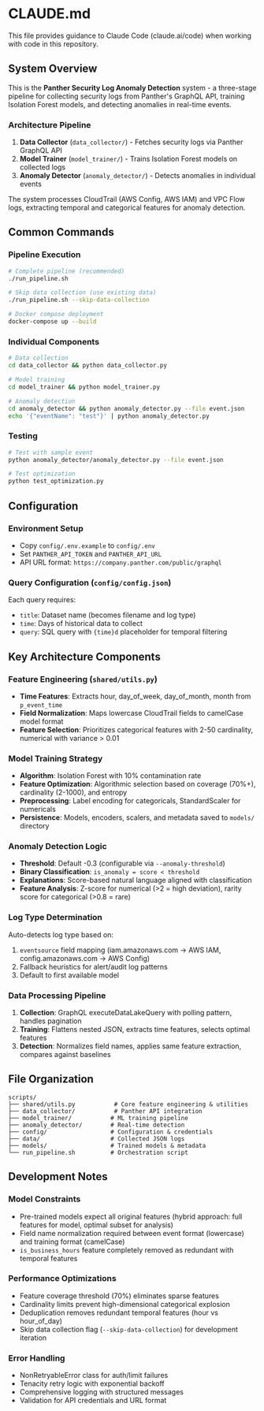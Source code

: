 # CLAUDE.md

This file provides guidance to Claude Code (claude.ai/code) when working with code in this repository.

## System Overview

This is the **Panther Security Log Anomaly Detection** system - a three-stage pipeline for collecting security logs from Panther's GraphQL API, training Isolation Forest models, and detecting anomalies in real-time events.

### Architecture Pipeline

1. **Data Collector** (`data_collector/`) - Fetches security logs via Panther GraphQL API
2. **Model Trainer** (`model_trainer/`) - Trains Isolation Forest models on collected logs  
3. **Anomaly Detector** (`anomaly_detector/`) - Detects anomalies in individual events

The system processes CloudTrail (AWS Config, AWS IAM) and VPC Flow logs, extracting temporal and categorical features for anomaly detection.

## Common Commands

### Pipeline Execution
```bash
# Complete pipeline (recommended)
./run_pipeline.sh

# Skip data collection (use existing data)
./run_pipeline.sh --skip-data-collection

# Docker compose deployment
docker-compose up --build
```

### Individual Components
```bash
# Data collection
cd data_collector && python data_collector.py

# Model training  
cd model_trainer && python model_trainer.py

# Anomaly detection
cd anomaly_detector && python anomaly_detector.py --file event.json
echo '{"eventName": "test"}' | python anomaly_detector.py
```

### Testing
```bash
# Test with sample event
python anomaly_detector/anomaly_detector.py --file event.json

# Test optimization
python test_optimization.py
```

## Configuration

### Environment Setup
- Copy `config/.env.example` to `config/.env`
- Set `PANTHER_API_TOKEN` and `PANTHER_API_URL`
- API URL format: `https://company.panther.com/public/graphql`

### Query Configuration (`config/config.json`)
Each query requires:
- `title`: Dataset name (becomes filename and log type)
- `time`: Days of historical data to collect
- `query`: SQL query with `{time}d` placeholder for temporal filtering

## Key Architecture Components

### Feature Engineering (`shared/utils.py`)
- **Time Features**: Extracts hour, day_of_week, day_of_month, month from `p_event_time`
- **Field Normalization**: Maps lowercase CloudTrail fields to camelCase model format
- **Feature Selection**: Prioritizes categorical features with 2-50 cardinality, numerical with variance > 0.01

### Model Training Strategy
- **Algorithm**: Isolation Forest with 10% contamination rate
- **Feature Optimization**: Algorithmic selection based on coverage (70%+), cardinality (2-1000), and entropy
- **Preprocessing**: Label encoding for categoricals, StandardScaler for numericals
- **Persistence**: Models, encoders, scalers, and metadata saved to `models/` directory

### Anomaly Detection Logic
- **Threshold**: Default -0.3 (configurable via `--anomaly-threshold`)
- **Binary Classification**: `is_anomaly = score < threshold`
- **Explanations**: Score-based natural language aligned with classification
- **Feature Analysis**: Z-score for numerical (>2 = high deviation), rarity score for categorical (>0.8 = rare)

### Log Type Determination
Auto-detects log type based on:
1. `eventsource` field mapping (iam.amazonaws.com → AWS IAM, config.amazonaws.com → AWS Config)
2. Fallback heuristics for alert/audit log patterns
3. Default to first available model

### Data Processing Pipeline
1. **Collection**: GraphQL executeDataLakeQuery with polling pattern, handles pagination
2. **Training**: Flattens nested JSON, extracts time features, selects optimal features
3. **Detection**: Normalizes field names, applies same feature extraction, compares against baselines

## File Organization

```
scripts/
├── shared/utils.py           # Core feature engineering & utilities
├── data_collector/           # Panther API integration
├── model_trainer/           # ML training pipeline  
├── anomaly_detector/        # Real-time detection
├── config/                  # Configuration & credentials
├── data/                    # Collected JSON logs
├── models/                  # Trained models & metadata
└── run_pipeline.sh          # Orchestration script
```

## Development Notes

### Model Constraints
- Pre-trained models expect all original features (hybrid approach: full features for model, optimal subset for analysis)
- Field name normalization required between event format (lowercase) and training format (camelCase)
- `is_business_hours` feature completely removed as redundant with temporal features

### Performance Optimizations
- Feature coverage threshold (70%) eliminates sparse features
- Cardinality limits prevent high-dimensional categorical explosion  
- Deduplication removes redundant temporal features (hour vs hour_of_day)
- Skip data collection flag (`--skip-data-collection`) for development iteration

### Error Handling
- NonRetryableError class for auth/limit failures
- Tenacity retry logic with exponential backoff
- Comprehensive logging with structured messages
- Validation for API credentials and URL format